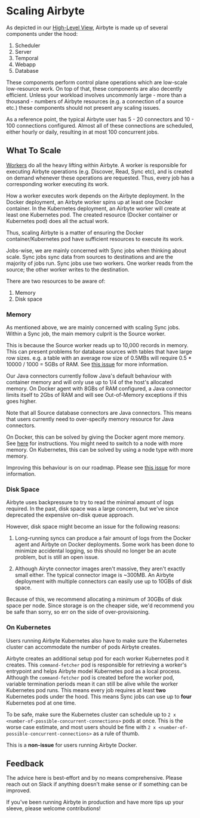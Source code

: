 # Scaling Airbyte

As depicted in our [High-Level View](../understanding-airbyte/high-level-view.md), Airbyte is made up of several components under the hood:
1) Scheduler
2) Server
3) Temporal
4) Webapp
5) Database

These components perform control plane operations which are low-scale low-resource work. On top of that, these components are also decently efficient.
Unless your workload involves uncommonly large - more than a thousand - numbers of Airbyte resources (e.g. a connection of a source etc.) these components
should not present any scaling issues.

As a reference point, the typical Airbyte user has 5 - 20 connectors and 10 - 100 connections configured. Almost all of these connections are scheduled,
either hourly or daily, resulting in at most 100 concurrent jobs.

## What To Scale
[Workers](../understanding-airbyte/jobs.md) do all the heavy lifting within Airbyte. A worker is responsible for executing Airbyte operations (e.g. Discover, Read, Sync etc),
and is created on demand whenever these operations are requested. Thus, every job has a corresponding worker executing its work.

How a worker executes work depends on the Airbyte deployment. In the Docker deployment, an Airbyte worker spins up at least one Docker container. In the Kubernetes
deployment, an Airbyte worker will create at least one Kubernetes pod. The created resource (Docker container or Kubernetes pod) does all the actual work.

Thus, scaling Airbyte is a matter of ensuring the Docker container/Kubernetes pod have sufficient resources to execute its work.

Jobs-wise, we are mainly concerned with Sync jobs when thinking about scale. Sync jobs sync data from sources to destinations and are the majority of jobs run. Sync jobs use two workers.
One worker reads from the source; the other worker writes to the destination.

There are two resources to be aware of:
1) Memory
2) Disk space

### Memory
As mentioned above, we are mainly concerned with scaling Sync jobs. Within a Sync job, the main memory culprit is the Source worker.

This is because the Source worker reads up to 10,000 records in memory. This can present problems for database sources with tables that have large row sizes. e.g. a table with an average row size of 0.5MBs will require 0.5 * 10000 / 1000 = 5GBs of RAM. See [this issue](https://github.com/airbytehq/airbyte/issues/3439) for more information.

Our Java connectors currently follow Java's default behaviour with container memory and will only use up to 1/4 of the host's allocated memory. On Docker agent with 8GBs of RAM configured, a Java connector limits itself to 2Gbs of RAM and will see Out-of-Memory exceptions if this goes higher.

Note that all Source database connectors are Java connectors. This means that users currently need to over-specify memory resource for Java connectors.

On Docker, this can be solved by giving the Docker agent more memory. See [here](https://stackoverflow.com/questions/44533319/how-to-assign-more-memory-to-docker-container) for instructions. You might need to switch to a node with more memory. On Kubernetes, this can be solved by using a node type with more memory.

Improving this behaviour is on our roadmap. Please see [this issue](https://github.com/airbytehq/airbyte/issues/3440) for more information.

### Disk Space
Airbyte uses backpressure to try to read the minimal amount of logs required. In the past, disk space was a large concern, but we've since deprecated the expensive on-disk queue approach.

However, disk space might become an issue for the following reasons:

1) Long-running syncs can produce a fair amount of logs from the Docker agent and Airbyte on Docker deployments. Some work has been done to minimize accidental logging, so this should no longer be an acute problem, but is still an open issue.
   
2) Although Airyte connector images aren't massive, they aren't exactly small either. The typical connector image is ~300MB. An Airbyte deployment with
multiple connectors can easily use up to 10GBs of disk space.

Because of this, we recommend allocating a minimum of 30GBs of disk space per node. Since storage is on the cheaper side, we'd recommend you be safe than sorry, so err on the side of over-provisioning.

### On Kubernetes  
Users running Airbyte Kubernetes also have to make sure the Kubernetes cluster can accommodate the number of pods Airbyte creates.

Airbyte creates an additional setup pod for each worker Kubernetes pod it creates. This `command-fetcher` pod is responsible for retrieving a worker's entrypoint and helps Airbyte model Kubernetes pod as a local process.
Although the `command-fetcher` pod is created before the worker pod, variable termination periods mean it can still be alive while the worker Kubernetes pod runs. This means every job requires at least **two** Kubernetes pods under the hood.
This means Sync jobs can use up to **four** Kubernetes pod at one time.

To be safe, make sure the Kubernetes cluster can schedule up to `2 x <number-of-possible-concurrent-connections>` pods at once. This is the worse case estimate, and most users should be fine with `2 x <number-of-possible-concurrent-connections>`
as a rule of thumb.

This is a **non-issue** for users running Airbyte Docker.

## Feedback

The advice here is best-effort and by no means comprehensive. Please reach out on Slack if anything doesn't make sense or if something can be improved.

If you've been running Airbyte in production and have more tips up your sleeve, please welcome contributions!
